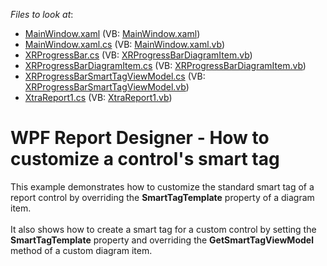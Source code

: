 <!-- default file list -->
*Files to look at*:

* [MainWindow.xaml](./CS/MainWindow.xaml) (VB: [MainWindow.xaml](./VB/MainWindow.xaml))
* [MainWindow.xaml.cs](./CS/MainWindow.xaml.cs) (VB: [MainWindow.xaml.vb](./VB/MainWindow.xaml.vb))
* [XRProgressBar.cs](./CS/XRProgressBar.cs) (VB: [XRProgressBarDiagramItem.vb](./VB/XRProgressBarDiagramItem.vb))
* [XRProgressBarDiagramItem.cs](./CS/XRProgressBarDiagramItem.cs) (VB: [XRProgressBarDiagramItem.vb](./VB/XRProgressBarDiagramItem.vb))
* [XRProgressBarSmartTagViewModel.cs](./CS/XRProgressBarSmartTagViewModel.cs) (VB: [XRProgressBarSmartTagViewModel.vb](./VB/XRProgressBarSmartTagViewModel.vb))
* [XtraReport1.cs](./CS/XtraReport1.cs) (VB: [XtraReport1.vb](./VB/XtraReport1.vb))
<!-- default file list end -->
# WPF Report Designer - How to customize a control's smart tag


This example demonstrates how to customize the standard smart tag of a report control by overriding the <strong>SmartTagTemplate</strong> property of a diagram item. <br><br>It also shows how to create a smart tag for a custom control by setting the <strong>SmartTagTemplate</strong> property and overriding the <strong>GetSmartTagViewModel</strong> method of a custom diagram item.

<br/>


